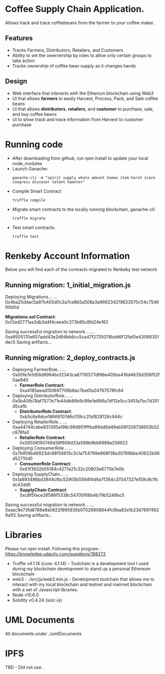 # Coffee Supply Chain Application.

Allows track and trace coffeebeans from the farmer to your coffee maker.

## Features
* Tracks Farmers, Distributors, Retailers, and Customers
* Ability to set the owernership by roles to allow only certain groups to take action
* Tracks ownership of coffee bean supply as it changes hands

## Design

* Web interface that interacts with the Etherium blockchain using Web3
* UI that allows **farmers** to easily Harvest, Process, Pack, and Sale coffee beans
* UI that allows **distributors**, **retailers**, and **customer** to purchase, sale, and buy coffee beans
* UI to show track and trace information from Harvest to customer purchase

# Running code
* After downloading from github, run npm install to update your local node_modules
* Launch Ganache:
  ```
  ganache-cli -m "spirit supply whale amount human item harsh scare congress discover talent hamster"
  ```
* Compile Smart Contract
  ```
  truffle compile
  ```
* Migrate smart contracts to the locally running blockchain, ganache-cli:
  ```
  truffle migrate
  ```
* Test smart contracts:
  ```
  truffle test
  ```


# Renkeby Account Information

Below you will find each of the contracts migrated to Renkeby test network 

## Running migration: 1_initial_migration.js
  Deploying Migrations...
  ... 0x4ba25ddac5a97b405d0c2a7ce8b5a508a3a966234219623570c54c7546f0fd0d
  
  **Migrations.sol Contract**: 0xf2ed2771aa3db3d4f4ceea0c373b85c8fd24e162

Saving successful migration to network...
  ... 0xa9505170e657add43e2d94bb6cc5ca47f2735078bdd6f12faf0e43068351dec5
Saving artifacts...



## Running migration: 2_deploy_contracts.js
  - Deploying FarmerRole...
  ... 0x00fe7e1d58d9964bcf2343ca87116577df66e405be416d4835d356f52f0ae940
    -  **FarmerRole Contract**: 0xa4185aead150697709b8ac7be0fa24767578fc64
  - Deploying DistributorRole...
  ... 0x0b40fb78af7577e71e44db89b9c99e1e686a7df12e5cc3451a7bc7d351d5cafb
    - **DistributorRole Contract**: 0xb5c6e9dce16668107d6cf39cc2fa1828126c944c
  - Deploying RetailerRole...
  ... 0xa44744cebe931395a198c99d901fffba89dd6d49eb56f328738653b52c876fa0
    - **RetailerRole Contract**: 0x26508150749d39f808d33a589b9bb6989a256922
  - Deploying ConsumerRole...
  ... 0x7b959b46923dc68f56615c3c1a754799e868f38a30769bbe40622b06d52710d0
    - **ConsumerRole Contract**: 0x61f3932b55184c4271e21c32c20803e6775b7e0b
  - Deploying SupplyChain...
  ... 0x1a993486bd3944cfbc52905b5564f4d9a7f264c37047327e159c8c1fcdc42dd5
    - **SupplyChain Contract**: 0xc8f5face26586f5338c54705f66b4b79b5249bc5

Saving successful migration to network...
  ... 0xaac9e73fd8788e8a0822f995935b07026808844fc9ba82e1b23d78974629a1f2
Saving artifacts...

# Libraries

Please run npm install. Following this program : https://knowledge.udacity.com/questions/188272

* Truffle v4.1.14 (core: 4.1.14) - Toolchain is a development tool I used during my blockchain development to stand up a personal Ethereum blockchain
* web3 - ./src/js/web3.min.js - Development toolchain that allows me to interact with my local blockchain and testnet and mainnet blockchain with a set of Javascript libraries.
* Node v15.6.0
* Solidity v0.4.24 (solc-js)


# UML Documents

All documents under ./umlDocuments

# IPFS 

TBD - Did not use.